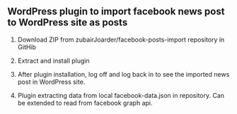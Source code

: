 

WordPress plugin to import facebook news post to WordPress site as posts 
-------------------------------------------------------------------------

1. Download ZIP from zubairJoarder/facebook-posts-import repository in GitHib

2. Extract and install plugin

3. After plugin installation, log off and log back in to see the imported news post in WordPress site.

3. Plugin extracting data from local facebook-data.json in repository. Can be extended to read from facebook graph api. 

